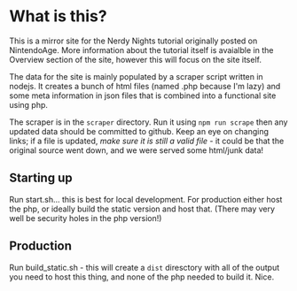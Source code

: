 # What is this?

This is a mirror site for the Nerdy Nights tutorial originally posted on NintendoAge. More information about the tutorial
itself is avaialble in the Overview section of the site, however this will focus on the site itself.

The data for the site is mainly populated by a scraper script written in nodejs. It creates a bunch of html files
(named .php because I'm lazy) and some meta information in json files that is combined into a functional site using php.

The scraper is in the `scraper` directory. Run it using `npm run scrape` then any updated data should
be committed to github. Keep an eye on changing links; if a file is updated, _make sure it is still a valid file_ -
it could be that the original source went down, and we were served some html/junk data!

## Starting up

Run start.sh... this is best for local development. For production either host the php, or ideally build the static
version and host that. (There may very well be security holes in the php version!)

## Production
 
Run build_static.sh - this will create a `dist` diresctory with all of the output you need to host this thing, and none of
the php needed to build it. Nice.